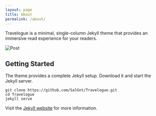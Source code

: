 ```yaml
---
layout: page
title: About
permalink: /about/
---
```


Travelogue is a minimal, single-column Jekyll theme that provides an immersive read experience for your readers.

![Post](https://imgur.com/hVncUXs)

## Getting Started
The theme provides a complete Jekyll setup. Download it and start the Jekyll server.

    git clone https://github.com/SalGnt/Travelogue.git
    cd Travelogue
    jekyll serve

Visit the [Jekyll website](http://jekyllrb.com/) for more information.
